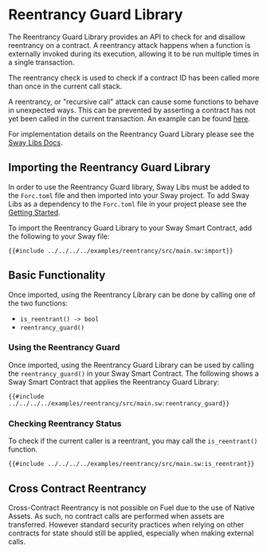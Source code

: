 # Reentrancy Guard Library

The Reentrancy Guard Library provides an API to check for and disallow reentrancy on a contract. A reentrancy attack happens when a function is externally invoked during its execution, allowing it to be run multiple times in a single transaction.

The reentrancy check is used to check if a contract ID has been called more than once in the current call stack.

A reentrancy, or "recursive call" attack can cause some functions to behave in unexpected ways. This can be prevented by asserting a contract has not yet been called in the current transaction. An example can be found [here](https://swcregistry.io/docs/SWC-107).

For implementation details on the Reentrancy Guard Library please see the [Sway Libs Docs](https://fuellabs.github.io/sway-libs/master/sway_libs/reentrancy/index.html).

## Importing the Reentrancy Guard Library

In order to use the Reentrancy Guard library, Sway Libs must be added to the `Forc.toml` file and then imported into your Sway project. To add Sway Libs as a dependency to the `Forc.toml` file in your project please see the [Getting Started](../getting_started/index.md).

To import the Reentrancy Guard Library to your Sway Smart Contract, add the following to your Sway file:

```sway
{{#include ../../../../examples/reentrancy/src/main.sw:import}}
```

## Basic Functionality

Once imported, using the Reentrancy Library can be done by calling one of the two functions:

- `is_reentrant() -> bool`
- `reentrancy_guard()`

### Using the Reentrancy Guard

Once imported, using the Reentrancy Guard Library can be used by calling the `reentrancy_guard()` in your Sway Smart Contract. The following shows a Sway Smart Contract that applies the Reentrancy Guard Library:

```sway
{{#include ../../../../examples/reentrancy/src/main.sw:reentrancy_guard}}
```

### Checking Reentrancy Status

To check if the current caller is a reentrant, you may call the `is_reentrant()` function.

```sway
{{#include ../../../../examples/reentrancy/src/main.sw:is_reentrant}}
```

## Cross Contract Reentrancy

Cross-Contract Reentrancy is not possible on Fuel due to the use of Native Assets. As such, no contract calls are performed when assets are transferred. However standard security practices when relying on other contracts for state should still be applied, especially when making external calls.
